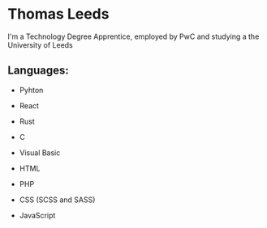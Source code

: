 # Thomas Leeds

I'm a Technology Degree Apprentice, employed by PwC and studying a the University of Leeds

## Languages:
* Pyhton
* React
* Rust
* C
* Visual Basic

* HTML
* PHP
* CSS (SCSS and SASS)
* JavaScript

